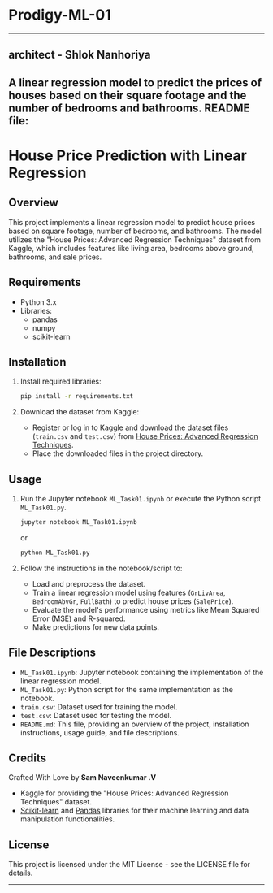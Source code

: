 # Prodigy-ML-01
---
architect - Shlok Nanhoriya<br>
---
A linear regression model to predict the prices of houses based on their square footage and the number of bedrooms and bathrooms.
README file:
---

# House Price Prediction with Linear Regression

## Overview

This project implements a linear regression model to predict house prices based on square footage, number of bedrooms, and bathrooms. The model utilizes the "House Prices: Advanced Regression Techniques" dataset from Kaggle, which includes features like living area, bedrooms above ground, bathrooms, and sale prices.

## Requirements

- Python 3.x
- Libraries:
  - pandas
  - numpy
  - scikit-learn

## Installation

1. Install required libraries:

   ```bash
   pip install -r requirements.txt
   ```

2. Download the dataset from Kaggle:
   - Register or log in to Kaggle and download the dataset files (`train.csv` and `test.csv`) from [House Prices: Advanced Regression Techniques](https://www.kaggle.com/c/house-prices-advanced-regression-techniques/data).
   - Place the downloaded files in the project directory.

## Usage

1. Run the Jupyter notebook `ML_Task01.ipynb` or execute the Python script `ML_Task01.py`.
   
   ```bash
   jupyter notebook ML_Task01.ipynb
   ```

   or

   ```bash
   python ML_Task01.py
   ```

2. Follow the instructions in the notebook/script to:
   - Load and preprocess the dataset.
   - Train a linear regression model using features (`GrLivArea`, `BedroomAbvGr`, `FullBath`) to predict house prices (`SalePrice`).
   - Evaluate the model's performance using metrics like Mean Squared Error (MSE) and R-squared.
   - Make predictions for new data points.

## File Descriptions

- `ML_Task01.ipynb`: Jupyter notebook containing the implementation of the linear regression model.
- `ML_Task01.py`: Python script for the same implementation as the notebook.
- `train.csv`: Dataset used for training the model.
- `test.csv`: Dataset used for testing the model.
- `README.md`: This file, providing an overview of the project, installation instructions, usage guide, and file descriptions.

## Credits

Crafted With Love by **Sam Naveenkumar .V**

- Kaggle for providing the "House Prices: Advanced Regression Techniques" dataset.
- [Scikit-learn](https://scikit-learn.org/) and [Pandas](https://pandas.pydata.org/) libraries for their machine learning and data manipulation functionalities.

## License

This project is licensed under the MIT License - see the LICENSE file for details.

---
